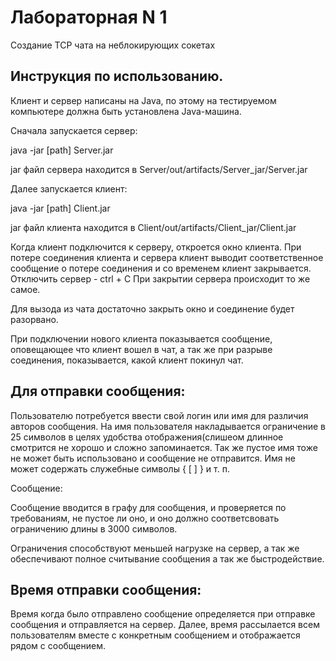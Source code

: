 # Лабораторная N 1 
 
Создание TCP чата на неблокирующих сокетах

## Инструкция по использованию.

Клиент и сервер написаны на Java, по этому на тестируемом компьютере должна быть установлена Java-машина. 

Сначала запускается сервер: 

  java -jar [path] Server.jar  

jar файл сервера находится в Server/out/artifacts/Server_jar/Server.jar 

Далее запускается клиент:

  java -jar [path] Client.jar

jar файл клиента находится в Client/out/artifacts/Client_jar/Client.jar

Когда клиент подключится к серверу, откроется окно клиента.
При потере соединения клиента и сервера  клиент выводит соответственное сообщение о потере соединения и со временем клиент закрывается. 
Отключить сервер - ctrl + C 
При закрытии сервера происходит то же самое. 

Для вызода из чата достаточно закрыть окно и соединение будет разорвано. 

При подключении нового клиента показывается сообщение, оповещающее что клиент вошел в чат, а так же при разрыве соединения, показывается, какой клиент покинул чат.

## Для отправки сообщения:

Пользователю потребуется ввести свой логин или имя для различия авторов сообщения. На имя пользователя накладывается ограничение в 25 символов в целях удобства отображения(слишеом длинное смотрится не хорошо и сложно запоминается. Так же пустое имя тоже не может быть использовано и сообщение не отправится. Имя не может содержать служебные символы  { [ ] } и т. п.

Сообщение: 

Сообщение вводится в графу для сообщения, и проверяется по требованиям, не пустое ли оно, и оно должно соответсвовать ограничению длины в 3000 символов. 

Ограничения способствуют меньшей нагрузке на сервер, а так же обеспечивают полное считывание сообщения а так же быстродействие.

## Время отправки сообщения: 
Время когда было отправлено сообщение определяется при отправке сообщения и отправляется на сервер. Далее, время рассылается всем пользователям вместе с конкретным сообщением и отображается рядом с сообщением. 
 

